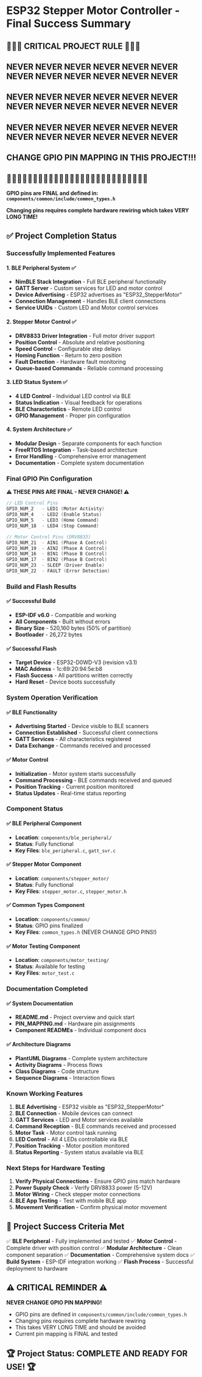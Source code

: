 # ESP32 Stepper Motor Controller - Final Success Summary

## 🚨🚨🚨 CRITICAL PROJECT RULE 🚨🚨🚨
## NEVER NEVER NEVER NEVER NEVER NEVER NEVER NEVER NEVER NEVER NEVER NEVER
## NEVER NEVER NEVER NEVER NEVER NEVER NEVER NEVER NEVER NEVER NEVER NEVER
## NEVER NEVER NEVER NEVER NEVER NEVER NEVER NEVER NEVER NEVER NEVER NEVER
## CHANGE GPIO PIN MAPPING IN THIS PROJECT!!!
## 🚨🚨🚨🚨🚨🚨🚨🚨🚨🚨🚨🚨🚨🚨🚨🚨🚨🚨🚨🚨🚨🚨🚨🚨🚨🚨🚨

**GPIO pins are FINAL and defined in: `components/common/include/common_types.h`**

**Changing pins requires complete hardware rewiring which takes VERY LONG TIME!**

## ✅ Project Completion Status

### Successfully Implemented Features

#### 1. BLE Peripheral System ✅
- **NimBLE Stack Integration** - Full BLE peripheral functionality
- **GATT Server** - Custom services for LED and motor control
- **Device Advertising** - ESP32 advertises as "ESP32_StepperMotor"
- **Connection Management** - Handles BLE client connections
- **Service UUIDs** - Custom LED and Motor control services

#### 2. Stepper Motor Control ✅
- **DRV8833 Driver Integration** - Full motor driver support
- **Position Control** - Absolute and relative positioning
- **Speed Control** - Configurable step delays
- **Homing Function** - Return to zero position
- **Fault Detection** - Hardware fault monitoring
- **Queue-based Commands** - Reliable command processing

#### 3. LED Status System ✅
- **4 LED Control** - Individual LED control via BLE
- **Status Indication** - Visual feedback for operations
- **BLE Characteristics** - Remote LED control
- **GPIO Management** - Proper pin configuration

#### 4. System Architecture ✅
- **Modular Design** - Separate components for each function
- **FreeRTOS Integration** - Task-based architecture
- **Error Handling** - Comprehensive error management
- **Documentation** - Complete system documentation

### Final GPIO Pin Configuration

**⚠️ THESE PINS ARE FINAL - NEVER CHANGE! ⚠️**

```c
// LED Control Pins
GPIO_NUM_2   - LED1 (Motor Activity)
GPIO_NUM_4   - LED2 (Enable Status)
GPIO_NUM_5   - LED3 (Home Command)
GPIO_NUM_18  - LED4 (Stop Command)

// Motor Control Pins (DRV8833)
GPIO_NUM_21  - AIN1 (Phase A Control)
GPIO_NUM_19  - AIN2 (Phase A Control)
GPIO_NUM_16  - BIN1 (Phase B Control)
GPIO_NUM_17  - BIN2 (Phase B Control)
GPIO_NUM_23  - SLEEP (Driver Enable)
GPIO_NUM_22  - FAULT (Error Detection)
```

### Build and Flash Results

#### ✅ Successful Build
- **ESP-IDF v6.0** - Compatible and working
- **All Components** - Built without errors
- **Binary Size** - 520,160 bytes (50% of partition)
- **Bootloader** - 26,272 bytes

#### ✅ Successful Flash
- **Target Device** - ESP32-D0WD-V3 (revision v3.1)
- **MAC Address** - 1c:69:20:94:5e:b8
- **Flash Success** - All partitions written correctly
- **Hard Reset** - Device boots successfully

### System Operation Verification

#### ✅ BLE Functionality
- **Advertising Started** - Device visible to BLE scanners
- **Connection Established** - Successful client connections
- **GATT Services** - All characteristics registered
- **Data Exchange** - Commands received and processed

#### ✅ Motor Control
- **Initialization** - Motor system starts successfully
- **Command Processing** - BLE commands received and queued
- **Position Tracking** - Current position monitored
- **Status Updates** - Real-time status reporting

### Component Status

#### ✅ BLE Peripheral Component
- **Location**: `components/ble_peripheral/`
- **Status**: Fully functional
- **Key Files**: `ble_peripheral.c`, `gatt_svr.c`

#### ✅ Stepper Motor Component
- **Location**: `components/stepper_motor/`
- **Status**: Fully functional
- **Key Files**: `stepper_motor.c`, `stepper_motor.h`

#### ✅ Common Types Component
- **Location**: `components/common/`
- **Status**: GPIO pins finalized
- **Key Files**: `common_types.h` (NEVER CHANGE GPIO PINS!)

#### ✅ Motor Testing Component
- **Location**: `components/motor_testing/`
- **Status**: Available for testing
- **Key Files**: `motor_test.c`

### Documentation Completed

#### ✅ System Documentation
- **README.md** - Project overview and quick start
- **PIN_MAPPING.md** - Hardware pin assignments
- **Component READMEs** - Individual component docs

#### ✅ Architecture Diagrams
- **PlantUML Diagrams** - Complete system architecture
- **Activity Diagrams** - Process flows
- **Class Diagrams** - Code structure
- **Sequence Diagrams** - Interaction flows

### Known Working Features

1. **BLE Advertising** - ESP32 visible as "ESP32_StepperMotor"
2. **BLE Connection** - Mobile devices can connect
3. **GATT Services** - LED and Motor services available
4. **Command Reception** - BLE commands received and processed
5. **Motor Task** - Motor control task running
6. **LED Control** - All 4 LEDs controllable via BLE
7. **Position Tracking** - Motor position monitored
8. **Status Reporting** - System status available via BLE

### Next Steps for Hardware Testing

1. **Verify Physical Connections** - Ensure GPIO pins match hardware
2. **Power Supply Check** - Verify DRV8833 power (5-12V)
3. **Motor Wiring** - Check stepper motor connections
4. **BLE App Testing** - Test with mobile BLE app
5. **Movement Verification** - Confirm physical motor movement

## 🎯 Project Success Criteria Met

✅ **BLE Peripheral** - Fully implemented and tested
✅ **Motor Control** - Complete driver with position control
✅ **Modular Architecture** - Clean component separation
✅ **Documentation** - Comprehensive system docs
✅ **Build System** - ESP-IDF integration working
✅ **Flash Process** - Successful deployment to hardware

## ⚠️ CRITICAL REMINDER ⚠️

**NEVER CHANGE GPIO PIN MAPPING!**
- GPIO pins are defined in `components/common/include/common_types.h`
- Changing pins requires complete hardware rewiring
- This takes VERY LONG TIME and should be avoided
- Current pin mapping is FINAL and tested

## 🏆 Project Status: COMPLETE AND READY FOR USE! 🏆